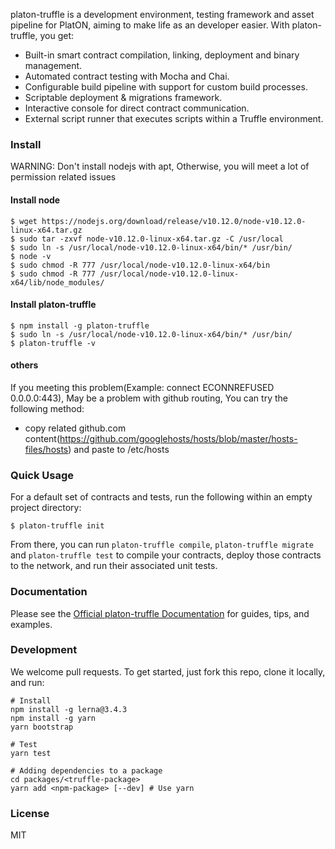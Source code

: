 platon-truffle is a development environment, testing framework and asset pipeline for PlatON, aiming to make life as an developer easier. With platon-truffle, you get:

* Built-in smart contract compilation, linking, deployment and binary management.
* Automated contract testing with Mocha and Chai.
* Configurable build pipeline with support for custom build processes.
* Scriptable deployment & migrations framework.
* Interactive console for direct contract communication.
* External script runner that executes scripts within a Truffle environment.

### Install

<div class="alert alert-block alert-warning">
WARNING: Don't install nodejs with apt, Otherwise, you will meet a lot of permission related issues 
</div>

#### Install node
```
$ wget https://nodejs.org/download/release/v10.12.0/node-v10.12.0-linux-x64.tar.gz
$ sudo tar -zxvf node-v10.12.0-linux-x64.tar.gz -C /usr/local
$ sudo ln -s /usr/local/node-v10.12.0-linux-x64/bin/* /usr/bin/
$ node -v
$ sudo chmod -R 777 /usr/local/node-v10.12.0-linux-x64/bin
$ sudo chmod -R 777 /usr/local/node-v10.12.0-linux-x64/lib/node_modules/
```

#### Install platon-truffle

```
$ npm install -g platon-truffle
$ sudo ln -s /usr/local/node-v10.12.0-linux-x64/bin/* /usr/bin/
$ platon-truffle -v
```

#### others

If you meeting this problem(Example: connect ECONNREFUSED 0.0.0.0:443), May be a problem with github routing, You can try the following method:

+ copy related github.com content(https://github.com/googlehosts/hosts/blob/master/hosts-files/hosts) and paste to /etc/hosts

#### 

### Quick Usage

For a default set of contracts and tests, run the following within an empty project directory:

```
$ platon-truffle init
```

From there, you can run `platon-truffle compile`, `platon-truffle migrate` and `platon-truffle test` to compile your contracts, deploy those contracts to the network, and run their associated unit tests.

### Documentation

Please see the [Official platon-truffle Documentation](https://platon-truffle.readthedocs.io/en/v0.11.1/) for guides, tips, and examples.

### Development

We welcome pull requests. To get started, just fork this repo, clone it locally, and run:

```shell
# Install
npm install -g lerna@3.4.3
npm install -g yarn
yarn bootstrap

# Test
yarn test

# Adding dependencies to a package
cd packages/<truffle-package>
yarn add <npm-package> [--dev] # Use yarn
```

### License

MIT
